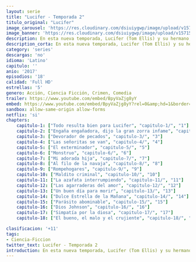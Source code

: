 ```yaml
---
layout: serie
title: "Lucifer - Temporada 2"
titulo_original: "Lucifer"
image_carousel: 'https://res.cloudinary.com/dsiuiygwp/image/upload/v1573324646/lucifer-temporada2-min_ax4uoy.jpg'
image_banner: 'https://res.cloudinary.com/dsiuiygwp/image/upload/v1571541392/temporada-4-de-Lucifer-Netflix-Tom-Ellis-min_xoacmm.jpg'
description: En esta nueva temporada, Lucifer (Tom Ellis) y su hermano, Amenadiel (DB Woodside), regresan a los bajos fondos con el objetivo, en común, de encontrar a la madre de ambos, Charlotte, que se escapó del infierno. Esto complica su trabajo para la policía de Los Ángeles y su relación con Ella Lopez (Aimee Garcia). Si recordáis, la temporada 1 de Lucifer terminó con el protagonista siendo disparado fatalmente, y luego resucitado por Dios. Sin embargo, a cambio de su vida, Lucifer prometió a Dios que iba a recuperar un alma que se había escapado del infierno el alma de su madre.
description_corta: En esta nueva temporada, Lucifer (Tom Ellis) y su hermano, Amenadiel (DB Woodside), regresan a los bajos fondos con el objetivo, en común, de encontrar a la madre de ambos, Charlotte, que se escapó del infierno. Esto complica su trabajo para la
category: 'series'
descargas: 'no'
idioma: 'Latino'
capitulo: ''
anio: '2017'
episodios: '18'
calidad: 'Full HD'
estrellas: '5'
genero: Acción, Ciencia Ficción, Crimen, Comedia
trailer: https://www.youtube.com/embed/BpyVaZjg8yY
embed: https://www.youtube.com/embed/BpyVaZjg8yY?rel=0&amp;hd=1&border=0&wmode=opaque&enablejsapi=1&modestbranding=1&controls=1&showinfo=1
sandbox: allow-same-origin allow-forms 
netflix: 'si'
chapters:
    capitulo-1: ["Todo resulta bien para Lucifer", "capitulo-1/", "1"]
    capitulo-2: ["Engaña engañadora, dijo la gran zorra infame", "capitulo-2/", "2"]
    capitulo-3: ["Devorador de pecados", "capitulo-3/", "3"]
    capitulo-4: ["Las señoritas se van", "capitulo-4/", "4"]
    capitulo-5: ["El exterminador", "capitulo-5/", "5"]
    capitulo-6: ["Monstruo", "capitulo-6/", "6"]
    capitulo-7: ["Mi adorada hija", "capitulo-7/", "7"]
    capitulo-8: ["Al filo de la navaja", "capitulo-8/", "8"]
    capitulo-9: ["Rompehogares", "capitulo-9/", "9"]
    capitulo-10: ["Maldito criminal", "capitulo-10/", "10"]
    capitulo-11: ["La azafata interrumpiendo", "capitulo-11/", "11"]
    capitulo-12: ["Las agarraderas del amor", "capitulo-12/", "12"]
    capitulo-13: ["Un buen día para morir", "capitulo-13/", "13"]
    capitulo-14: ["Dulce Estrella de la Mañana", "capitulo-14/", "14"]
    capitulo-15: ["Parásito abominable", "capitulo-15/", "15"]
    capitulo-16: ["Dios Johnson", "capitulo-16/", "16"]
    capitulo-17: ["Simpatía por la diosa", "capitulo-17/", "17"]
    capitulo-18: ["El bueno, el malo y el crujiente", "capitulo-18/", "18"]

clasificacion: '+11'
tags:
- Ciencia-Ficcion
twitter_text: Lucifer - Temporada 2
introduction: En esta nueva temporada, Lucifer (Tom Ellis) y su hermano, Amenadiel (DB Woodside), regresan a los bajos fondos con el objetivo, en común, de encontrar a la madre de ambos, Charlotte, que se escapó del infierno. Esto complica su trabajo para la
---
```












